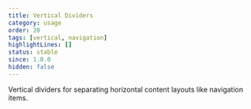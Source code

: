 ```yaml
---
title: Vertical Dividers
category: usage
order: 20
tags: [vertical, navigation]
highlightLines: []
status: stable
since: 1.0.0
hidden: false
---
```


Vertical dividers for separating horizontal content layouts like navigation items.
